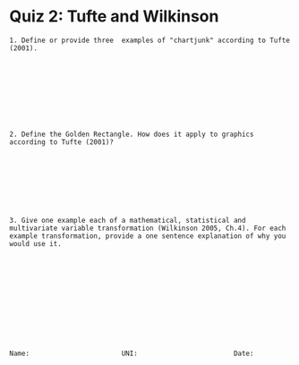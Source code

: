 # Quiz 2: Tufte and Wilkinson
	1. Define or provide three	examples of	"chartjunk" according to Tufte (2001).










	2. Define the Golden Rectangle. How does it apply to graphics according to Tufte (2001)?	
	
	
	
	
	

	


	3. Give one example each of a mathematical, statistical and multivariate variable transformation (Wilkinson 2005, Ch.4). For each example transformation, provide a one sentence explanation of why you would use it.
	
	
	
	
	
	
	
	
	
	
	
	
	
	Name:						UNI:						Date: